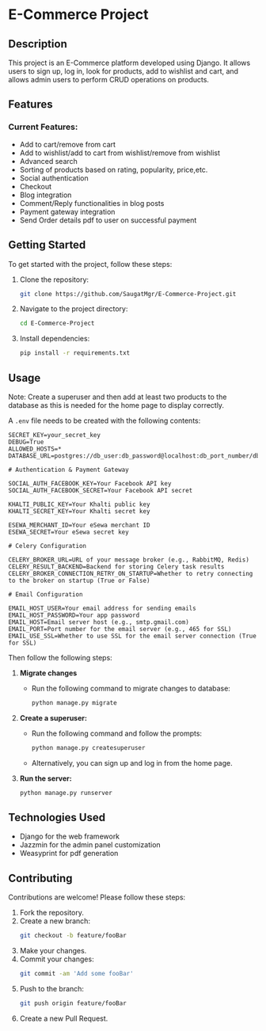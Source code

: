 # E-Commerce Project

## Description
This project is an E-Commerce platform developed using Django. It allows users to sign up, log in, look for products, add to wishlist and cart, and allows admin users to perform CRUD operations on products.

## Features

### Current Features:
- Add to cart/remove from cart
- Add to wishlist/add to cart from wishlist/remove from wishlist
- Advanced search
- Sorting of products based on rating, popularity, price,etc.
- Social authentication
- Checkout
- Blog integration
- Comment/Reply functionalities in blog posts
- Payment gateway integration
- Send Order details pdf to user on successful payment

## Getting Started

To get started with the project, follow these steps:

1. Clone the repository:
    ```bash
    git clone https://github.com/SaugatMgr/E-Commerce-Project.git
    ```
2. Navigate to the project directory:
    ```bash
    cd E-Commerce-Project
    ```
3. Install dependencies:
    ```bash
    pip install -r requirements.txt
    ```

## Usage
Note: Create a superuser and then add at least two products to the database as this is needed for the home page to display correctly.

A `.env` file needs to be created with the following contents:
```env
SECRET_KEY=your_secret_key
DEBUG=True
ALLOWED_HOSTS=*
DATABASE_URL=postgres://db_user:db_password@localhost:db_port_number/db_name

# Authentication & Payment Gateway

SOCIAL_AUTH_FACEBOOK_KEY=Your Facebook API key
SOCIAL_AUTH_FACEBOOK_SECRET=Your Facebook API secret

KHALTI_PUBLIC_KEY=Your Khalti public key
KHALTI_SECRET_KEY=Your Khalti secret key

ESEWA_MERCHANT_ID=Your eSewa merchant ID
ESEWA_SECRET=Your eSewa secret key

# Celery Configuration

CELERY_BROKER_URL=URL of your message broker (e.g., RabbitMQ, Redis)
CELERY_RESULT_BACKEND=Backend for storing Celery task results
CELERY_BROKER_CONNECTION_RETRY_ON_STARTUP=Whether to retry connecting to the broker on startup (True or False)

# Email Configuration

EMAIL_HOST_USER=Your email address for sending emails
EMAIL_HOST_PASSWORD=Your app password
EMAIL_HOST=Email server host (e.g., smtp.gmail.com)
EMAIL_PORT=Port number for the email server (e.g., 465 for SSL)
EMAIL_USE_SSL=Whether to use SSL for the email server connection (True for SSL)
```

Then follow the following steps:
1. **Migrate changes**
   - Run the following command to migrate changes to database:
      ```bash
      python manage.py migrate
      ```
2. **Create a superuser:**
    - Run the following command and follow the prompts:
        ```bash
        python manage.py createsuperuser
        ```
    - Alternatively, you can sign up and log in from the home page.

3. **Run the server:**
    ```bash
    python manage.py runserver
    ```

## Technologies Used

- Django for the web framework
- Jazzmin for the admin panel customization
- Weasyprint for pdf generation

## Contributing

Contributions are welcome! Please follow these steps:

1. Fork the repository.
2. Create a new branch:
    ```bash
    git checkout -b feature/fooBar
    ```
3. Make your changes.
4. Commit your changes:
    ```bash
    git commit -am 'Add some fooBar'
    ```
5. Push to the branch:
    ```bash
    git push origin feature/fooBar
    ```
6. Create a new Pull Request.
